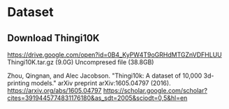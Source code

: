 # Dataset

## Download Thingi10K
https://drive.google.com/open?id=0B4_KyPW4T9oGRHdMTGZnVDFHLUU 
Thingi10K.tar.gz (9.0G) 
Uncompresed file (38.8GB)
 
Zhou, Qingnan, and Alec Jacobson. "Thingi10k: A dataset of 10,000 3d-printing models." arXiv preprint arXiv:1605.04797 (2016).
https://arxiv.org/abs/1605.04797
https://scholar.google.com/scholar?cites=3919445774831176180&as_sdt=2005&sciodt=0,5&hl=en




